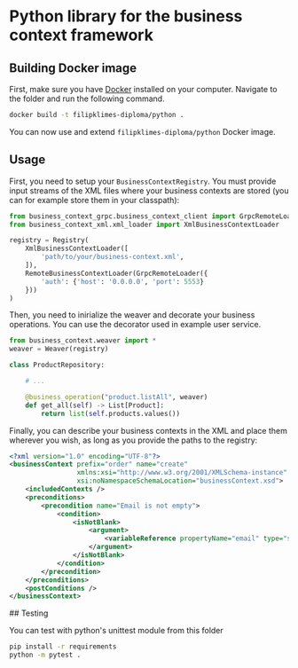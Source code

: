 # Python library for the business context framework

## Building Docker image

First, make sure you have [Docker](https://www.docker.com/) installed on your computer.
Navigate to the folder and run the following command.

```bash
docker build -t filipklimes-diploma/python .
```

You can now use and extend `filipklimes-diploma/python` Docker image.


## Usage

First, you need to setup your `BusinessContextRegistry`.
You must provide input streams of the XML files where your business contexts are stored (you can for example store them in your classpath):

```python
from business_context_grpc.business_context_client import GrpcRemoteLoader
from business_context_xml.xml_loader import XmlBusinessContextLoader

registry = Registry(
    XmlBusinessContextLoader([
        'path/to/your/business-context.xml',
    ]),
    RemoteBusinessContextLoader(GrpcRemoteLoader({
        'auth': {'host': '0.0.0.0', 'port': 5553}
    }))
)
```

Then, you need to inirialize the weaver and decorate your business operations.
You can use the decorator used in example user service.

```python
from business_context.weaver import *
weaver = Weaver(registry)

class ProductRepository:

    # ...

    @business_operation("product.listAll", weaver)
    def get_all(self) -> List[Product]:
        return list(self.products.values())

```

Finally, you can describe your business contexts in the XML and place them wherever you wish, as long as you provide the paths to the registry:

```xml
<?xml version="1.0" encoding="UTF-8"?>
<businessContext prefix="order" name="create"
                 xmlns:xsi="http://www.w3.org/2001/XMLSchema-instance"
                 xsi:noNamespaceSchemaLocation="businessContext.xsd">
    <includedContexts />
    <preconditions>
        <precondition name="Email is not empty">
            <condition>
                <isNotBlank>
                    <argument>
                        <variableReference propertyName="email" type="string" />
                    </argument>
                </isNotBlank>
            </condition>
        </precondition>
    </preconditions>
    <postConditions />
</businessContext>
```

## Testing

You can test with python's unittest module from this folder

```bash
pip install -r requirements
python -m pytest .
```
